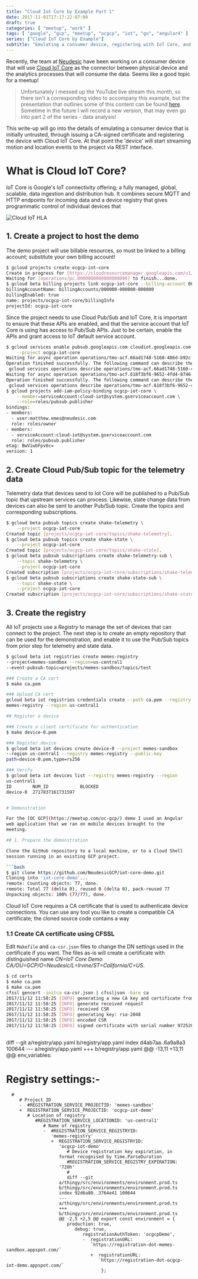 ```yaml
---
title: "Cloud Iot Core by Example Part 1"
date: 2017-11-01T17:17:22-07:00
draft: true
categories: [ "meetup", "work" ]
tags: [ "google", "gcp", "meetup", "ocgcp", "iot", "go", "angular4" ]
series: ["Cloud IoT Core by Example"]
subtitle: "Emulating a consumer device, registering with IoT Core, and publishing telemetry events"
---
```


Recently, the team at [Neudesic](https://www.neudesic.com/) have been
working on a consumer device that will use [Cloud IoT
Core](https://cloud.google.com/iot-core) as the connector between
physical device and the analytics processes that will consume the
data. Seems like a good topic for a meetup!

> Unfortunately I messed up the YouTube live stream this month, so
> there isn't a corresponding video to accompany this
> example, but the presentation that outlines some of this content can
> be found [here](https://goo.gl/LZF1h7). Sometime in the future I
> will record a new version, that may even go into part 2 of the
> series - data analysis!

This write-up will go into the details of emulating a consumer device
that is initially untrusted, through issuing a CA-signed certificate
and registering the device with Cloud IoT Core. At that point the
'device' will start streaming motion and location events to the
project via REST interface.
<!--more-->

# What is Cloud IoT Core?

IoT Core is Google's IoT connectivity offering; a fully managed,
global, scalable, data ingestion and distribution hub. It combines
secure MQTT and HTTP endpoints for incoming data and a device
registry that gives programmatic control of individual devices that

![Cloud IoT HLA](iotcore_hla.png "Figure 1: Cloud IoT Core architecture")

## 1. Create a project to host the demo

The demo project will use billable resources, so must be linked to a
billing account; substitute your own billing account!

```bash
$ gcloud projects create ocgcp-iot-core
Create in progress for [https://cloudresourcemanager.googleapis.com/v1/projects/ocgcp-iot-core].
Waiting for [operations/pc.0000000000000000000] to finish...done.
$ gcloud beta billing projects link ocgcp-iot-core --billing-account 000000-000000-000000
billingAccountName: billingAccounts/000000-000000-000000
billingEnabled: true
name: projects/ocgcp-iot-core/billingInfo
projectId: ocgcp-iot-core

```

Since the project needs to use Cloud Pub/Sub and IoT Core, it is
important to ensure that these APIs are enabled, and that the service
account that IoT Core is using has access to Pub/Sub APIs. Just to be
certain, enable the APIs and grant access to IoT default service
account.

```bash
$ gcloud services enable pubsub.googleapis.com cloudiot.googleapis.com \
    --project ocgcp-iot-core
Waiting for async operation operations/tmo-acf.66ad1748-5160-486d-b92c-0ab976fbb6f4 to complete...
Operation finished successfully. The following command can describe the Operation details:
 gcloud services operations describe operations/tmo-acf.66ad1748-5160-486d-b92c-0ab976fbb6f4
Waiting for async operation operations/tmo-acf.618f3bf6-9652-4fd4-8746-67e734258baf to complete...
Operation finished successfully. The following command can describe the Operation details:
 gcloud services operations describe operations/tmo-acf.618f3bf6-9652-4fd4-8746-67e734258baf
$ gcloud projects add-iam-policy-binding ocgcp-iot-core \
    --member=serviceAccount:cloud-iot@system.gserviceaccount.com \
    --role=roles/pubsub.publisher
bindings:
- members:
  - user:matthew.emes@neudesic.com
  role: roles/owner
- members:
  - serviceAccount:cloud-iot@system.gserviceaccount.com
  role: roles/pubsub.publisher
etag: BwViwbFpv6c=
version: 1
```

## 2. Create Cloud Pub/Sub topic for the telemetry data

Telemetry data that devices send to Iot Core will be published to a
Pub/Sub topic that upstream services can process. Likewise, state
change data from devices can also be sent to another Pub/Sub
topic. Create the topics and corresponding subscriptions.

```bash
$ gcloud beta pubsub topics create shake-telemetry \
    --project ocgcp-iot-core
Created topic [projects/ocgcp-iot-core/topics/shake-telemetry].
$ gcloud beta pubsub topics create shake-state \
    --project ocgcp-iot-core
Created topic [projects/ocgcp-iot-core/topics/shake-state].
$ gcloud beta pubsub subscriptions create shake-telemetry-sub \
    --topic shake-telemetry \
    --project ocgcp-iot-core
Created subscription [projects/ocgcp-iot-core/subscriptions/shake-telemetry-sub].
$ gcloud beta pubsub subscriptions create shake-state-sub \
    --topic shake-state \
    --project ocgcp-iot-core
Created subscription [projects/ocgcp-iot-core/subscriptions/shake-state-sub].
```

## 3. Create the registry

All IoT projects use a _Registry_ to manage the set of devices that
can connect to the project. The next step is to create an empty
repository that can be used for the demonstration, and enable it to
use the Pub/Sub topics from prior step for telemetry and state data.

```bash
$ gcloud beta iot registries create memes-registry
--project=memes-sandbox --region=us-central1
--event-pubsub-topic=projects/memes-sandbox/topics/test

### Create a CA cert
$ make ca.pem

### Upload CA cert
gcloud beta iot registries credentials create --path ca.pem --registry
memes-registry --region us-central1

## Register a device

### Create a client certificate for authentication
$ make device-0.pem

### Register device
$ gcloud beta iot devices create device-0 --project memes-sandbox
--region us-central1 --registry memes-registry --public-key
path=device-0.pem,type=rs256

### Verify
$ gcloud beta iot devices list --registry memes-registry --region
us-central1
ID        NUM_ID            BLOCKED
device-0  2717837161731597


# Demonstration

For the [OC GCP](https://meetup.com/oc-gcp/) demo I used an Angular
web application that we ran on mobile devices brought to the
meeting.

## 1. Prepare the demonstration

Clone the GitHub repository to a local machine, or to a Cloud Shell
session running in an existing GCP project.

```bash
$ git clone https://github.com/NeudesicGCP/iot-core-demo.git
Cloning into 'iot-core-demo'...
remote: Counting objects: 77, done.
remote: Total 77 (delta 0), reused 0 (delta 0), pack-reused 77
Unpacking objects: 100% (77/77), done.
```

Cloud IoT Core requires a CA certificate that is used to authenticate
device connections. You can use any tool you like to create a
compatible CA certificate; the cloned source code contains a way

### 1.1 Create CA certificate using CFSSL

Edit ``Makefile`` and ``ca-csr.json`` files to change the DN settings
used in the certificate if you want. The files as-is will create a
certificate with distinguished name _CN=IoT Core Demo
CA/OU=GCP/O=Neudesic/L=Irvine/ST=California/C=US_.

```bash
$ cd certs
$ make ca.pem
$ make ca.pem
cfssl gencert -initca ca-csr.json | cfssljson -bare ca
2017/11/12 11:58:25 [INFO] generating a new CA key and certificate from CSR
2017/11/12 11:58:25 [INFO] generate received request
2017/11/12 11:58:25 [INFO] received CSR
2017/11/12 11:58:25 [INFO] generating key: rsa-2048
2017/11/12 11:58:25 [INFO] encoded CSR
2017/11/12 11:58:25 [INFO] signed certificate with serial number 972520802569705297206480254400964207609756209759
```



##
diff --git a/registry/app.yaml b/registry/app.yaml
index d4ab7aa..6a9a8a3 100644
--- a/registry/app.yaml
+++ b/registry/app.yaml
@@ -13,11 +13,11 @@ env_variables:
   # Registry settings:-
      #
	     # Project ID
		 -  #REGISTRATION_SERVICE_PROJECTID: 'memes-sandbox'
		 +  REGISTRATION_SERVICE_PROJECTID: 'ocgcp-iot-demo'
		    # Location of registry
			   #REGISTRATION_SERVICE_LOCATIONID: 'us-central1'
			      # Name of registry
				  -  #REGISTRATION_SERVICE_REGISTRYID:
                     'memes-registry'
					 +  REGISTRATION_SERVICE_REGISTRYID:
                        'ocgcp-iot-demo'
						   # Device registration key expiration, in
                        format recognised by time.ParseDuration
						   #REGISTRATION_SERVICE_REGISTRY_EXPIRATION:
                        '720h'
						   #
						   diff --git
                        a/thingy/src/environments/environment.prod.ts
                        b/thingy/src/environments/environment.prod.ts
						index 92d6a80..3764e41 100644
						---
                        a/thingy/src/environments/environment.prod.ts
						+++
                        b/thingy/src/environments/environment.prod.ts
						@@ -2,5 +2,5 @@ export const environment = {
						   production: true,
						      debug: true,
							     registrationAuthToken: 'ocgcpDemo',
								 -  registrationURL:
                                    `https://registration-dot-memes-sandbox.appspot.com/`
									+  registrationURL:
                                       `https://registration-dot-ocgcp-iot-demo.appspot.com/`
									    };
